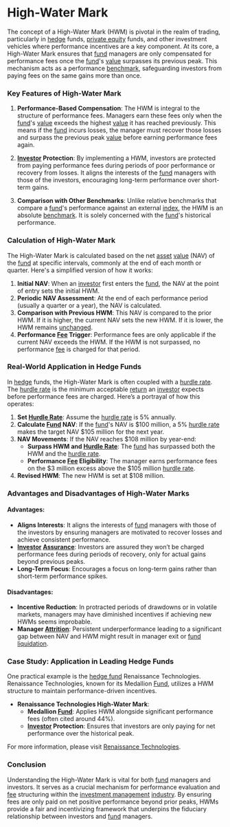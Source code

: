 # High-Water Mark

The concept of a High-Water Mark (HWM) is pivotal in the realm of trading, particularly in [hedge](../h/hedge.md) funds, [private equity](../p/private_equity.md) funds, and other investment vehicles where performance incentives are a key component. At its core, a High-Water Mark ensures that [fund](../f/fund.md) managers are only compensated for performance fees once the [fund](../f/fund.md)'s [value](../v/value.md) surpasses its previous peak. This mechanism acts as a performance [benchmark](../b/benchmark.md), safeguarding investors from paying fees on the same gains more than once.

### Key Features of High-Water Mark

1. **Performance-Based Compensation**: The HWM is integral to the structure of performance fees. Managers earn these fees only when the [fund](../f/fund.md)'s [value](../v/value.md) exceeds the highest [value](../v/value.md) it has reached previously. This means if the [fund](../f/fund.md) incurs losses, the manager must recover those losses and surpass the previous peak [value](../v/value.md) before earning performance fees again.

2. **[Investor](../i/investor.md) Protection**: By implementing a HWM, investors are protected from paying performance fees during periods of poor performance or recovery from losses. It aligns the interests of the [fund](../f/fund.md) managers with those of the investors, encouraging long-term performance over short-term gains.

3. **Comparison with Other Benchmarks**: Unlike relative benchmarks that compare a [fund](../f/fund.md)'s performance against an external [index](../i/index_instrument.md), the HWM is an absolute [benchmark](../b/benchmark.md). It is solely concerned with the [fund](../f/fund.md)'s historical performance.

### Calculation of High-Water Mark

The High-Water Mark is calculated based on the net [asset](../a/asset.md) [value](../v/value.md) (NAV) of the [fund](../f/fund.md) at specific intervals, commonly at the end of each month or quarter. Here's a simplified version of how it works:

1. **Initial NAV**: When an [investor](../i/investor.md) first enters the [fund](../f/fund.md), the NAV at the point of entry sets the initial HWM.
2. **Periodic NAV Assessment**: At the end of each performance period (usually a quarter or a year), the NAV is calculated.
3. **Comparison with Previous HWM**: This NAV is compared to the prior HWM. If it is higher, the current NAV sets the new HWM. If it is lower, the HWM remains [unchanged](../u/unchanged.md).
4. **Performance [Fee](../f/fee.md) Trigger**: Performance fees are only applicable if the current NAV exceeds the HWM. If the HWM is not surpassed, no performance [fee](../f/fee.md) is charged for that period.

### Real-World Application in Hedge Funds

In [hedge](../h/hedge.md) funds, the High-Water Mark is often coupled with a [hurdle rate](../h/hurdle_rate_in_trading.md). The [hurdle rate](../h/hurdle_rate_in_trading.md) is the minimum acceptable [return](../r/return.md) an [investor](../i/investor.md) expects before performance fees are charged. Here’s a portrayal of how this operates:

1. **Set [Hurdle Rate](../h/hurdle_rate_in_trading.md)**: Assume the [hurdle rate](../h/hurdle_rate_in_trading.md) is 5% annually.
2. **Calculate [Fund](../f/fund.md) NAV**: If the [fund](../f/fund.md)'s NAV is $100 million, a 5% [hurdle rate](../h/hurdle_rate_in_trading.md) makes the target NAV $105 million for the next year.
3. **NAV Movements**: If the NAV reaches $108 million by year-end:
    - **Surpass HWM and [Hurdle Rate](../h/hurdle_rate_in_trading.md)**: The [fund](../f/fund.md) has surpassed both the HWM and the [hurdle rate](../h/hurdle_rate_in_trading.md).
    - **Performance [Fee](../f/fee.md) Eligibility**: The manager earns performance fees on the $3 million excess above the $105 million [hurdle rate](../h/hurdle_rate_in_trading.md).
4. **Revised HWM**: The new HWM is set at $108 million.

### Advantages and Disadvantages of High-Water Marks

#### Advantages:
- **Aligns Interests**: It aligns the interests of [fund](../f/fund.md) managers with those of the investors by ensuring managers are motivated to recover losses and achieve consistent performance.
- **[Investor](../i/investor.md) [Assurance](../a/assurance.md)**: Investors are assured they won’t be charged performance fees during periods of recovery, only for actual gains beyond previous peaks.
- **Long-Term Focus**: Encourages a focus on long-term gains rather than short-term performance spikes.

#### Disadvantages:
- **Incentive Reduction**: In protracted periods of drawdowns or in volatile markets, managers may have diminished incentives if achieving new HWMs seems improbable.
- **Manager [Attrition](../a/attrition.md)**: Persistent underperformance leading to a significant gap between NAV and HWM might result in manager exit or [fund](../f/fund.md) [liquidation](../l/liquidation.md).

### Case Study: Application in Leading Hedge Funds

One practical example is the [hedge fund](../h/hedge_fund.md) Renaissance Technologies. Renaissance Technologies, known for its Medallion [Fund](../f/fund.md), utilizes a HWM structure to maintain performance-driven incentives.

- **Renaissance Technologies High-Water Mark**:
    - **Medallion [Fund](../f/fund.md)**: Applies HWM alongside significant performance fees (often cited around 44%).
    - **[Investor](../i/investor.md) Protection**: Ensures that investors are only paying for net performance over the historical peak.

For more information, please visit [Renaissance Technologies](https://www.rentec.com).

### Conclusion

Understanding the High-Water Mark is vital for both [fund](../f/fund.md) managers and investors. It serves as a crucial mechanism for performance evaluation and [fee](../f/fee.md) structuring within the [investment management](../i/investment_management.md) [industry](../i/industry.md). By ensuring fees are only paid on net positive performance beyond prior peaks, HWMs provide a fair and incentivizing framework that underpins the fiduciary relationship between investors and [fund](../f/fund.md) managers.
